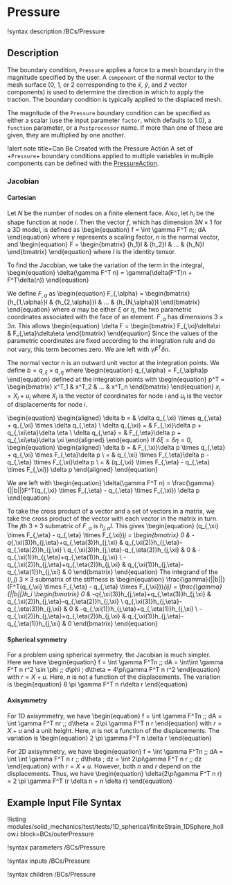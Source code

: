 # Pressure

!syntax description /BCs/Pressure

## Description

The boundary condition, `Pressure` applies a force to a mesh boundary in the magnitude
specified by the user.
A `component` of the normal vector to the mesh surface (0, 1, or 2 corresponding
to the $\hat{x}$, $\hat{y}$, and $\hat{z}$ vector components) is used to determine
the direction in which to apply the traction.
The boundary condition is typically applied to the displaced mesh.

The magnitude of the `Pressure` boundary condition can be specified as either a
scalar (use the input parameter `factor`, which defaults to 1.0), a `function` parameter, or a `Postprocessor`
name.  If more than one of these are given, they are multiplied by one another.

!alert note title=Can Be Created with the Pressure Action
A set of +`Pressure`+ boundary conditions applied to multiple variables in multiple
components can be defined with the [PressureAction](/BCs/Pressure/index.md).

### Jacobian

#### Cartesian

Let $N$ be the number of nodes on a finite element face.  Also, let $h_i$ be the shape function at node $i$.  Then the vector $f$, which has dimension $3N\times1$ for a 3D model, is defined as
\begin{equation}
  f = \int \gamma F^T n\;\; dA
\end{equation}
where $\gamma$ represents a scaling factor, $n$ is the normal vector, and
\begin{equation}
  F = \begin{bmatrix}
      {h_1}I & {h_2}I & ... & {h_N}I
      \end{bmatrix}
\end{equation}
where $I$ is the identity tensor.

To find the Jacobian, we take the variation of the term in the integral,
\begin{equation}
  \delta(\gamma F^T n) = \gamma(\delta(F^T)n + F^T\delta(n))
\end{equation}

We define $F_{,\alpha}$ as
\begin{equation}
  F_{,\alpha} = \begin{bmatrix}
                {h_{1,\alpha}}I & {h_{2,\alpha}}I & ... & {h_{N,\alpha}}I
                \end{bmatrix}
\end{equation}
where $\alpha$ may be either $\xi$ or $\eta$, the two parametric coordinates associated with the face of an element. $F_{,\alpha}$ has dimensions $3 \times 3n$.  This allows
\begin{equation}
\delta F = \begin{bmatrix}
           F_{,\xi}\delta\xi & F_{,\eta}\delta\eta
           \end{bmatrix}
\end{equation}
Since the values of the parametric coordinates are fixed according to the integration rule and do not vary, this term becomes zero.  We are left with $\gamma F^T\delta n$.

The normal vector $n$ is an outward unit vector at the integration points.  We define $b = q_{,\xi} \times q_{,\eta}$ where
\begin{equation}
q_{,\alpha} = F_{,\alpha}p
\end{equation}
defined at the integration points with
\begin{equation}
p^T = \begin{bmatrix}
      x^T_1 & x^T_2 & ... & x^T_n
      \end{bmatrix}
\end{equation}
$x_i = X_i + u_i$ where $X_i$ is the vector of coordinates for node $i$ and $u_i$ is the vector of displacements for node $i$.

\begin{equation}
\begin{aligned}
  \delta b = & \delta q_{,\xi} \times q_{,\eta} + q_{,\xi} \times \delta q_{,\eta} \\
  \delta q_{,\xi} = & F_{,\xi}\delta p + q_{,\xi\eta}\delta \eta \\
  \delta q_{,\eta} = & F_{,\eta}\delta p + q_{,\xi\eta}\delta \xi
\end{aligned}
\end{equation}
If $\delta\xi = \delta\eta = 0$,
\begin{equation}
\begin{aligned}
  \delta b = & F_{,\xi}\delta p \times q_{,\eta} + q_{,\xi} \times F_{,\eta}\delta p \\
           = & q_{,\xi} \times F_{,\eta}\delta p - q_{,\eta} \times F_{,\xi}\delta p \\
           = & (q_{,\xi} \times F_{,\eta} - q_{,\eta} \times F_{,\xi}) \delta p
\end{aligned}
\end{equation}

We are left with
\begin{equation}
  \delta(\gamma F^T n) = \frac{\gamma}{||b||}F^T(q_{,\xi} \times F_{,\eta} - q_{,\eta} \times F_{,\xi}) \delta p
\end{equation}

To take the cross product of a vector and a set of vectors in a matrix, we take the cross product of the vector with each vector in the matrix in turn.  The $j$th $3\times3$ submatrix of $F_{,\alpha}$ is $h_{j,\alpha}I$.  This gives
\begin{equation}
  (q_{,\xi} \times F_{,\eta} - q_{,\eta} \times F_{,\xi})_j =
  \begin{bmatrix}
  0 & -q_{,\xi(3)}h_{j,\eta}+q_{,\eta(3)}h_{j,\xi} & q_{,\xi(2)}h_{j,\eta}-q_{,\eta(2)}h_{j,\xi} \\
  q_{,\xi(3)}h_{j,\eta}-q_{,\eta(3)}h_{j,\xi} & 0 & -q_{,\xi(1)}h_{j,\eta}+q_{,\eta(1)}h_{j,\xi} \\
  -q_{,\xi(2)}h_{j,\eta}+q_{,\eta(2)}h_{j,\xi} & q_{,\xi(1)}h_{j,\eta}-q_{,\eta(1)}h_{j,\xi} & 0
  \end{bmatrix}
\end{equation}
The integrand of the $(i,j)$ $3\times3$ submatrix of the stiffness is
\begin{equation}
\frac{\gamma}{||b||}(F^T(q_{,\xi} \times F_{,\eta} - q_{,\eta} \times F_{,\xi}))_{ij} = \frac{\gamma}{||b||}h_i
\begin{bmatrix}
  0 & -q_{,\xi(3)}h_{j,\eta}+q_{,\eta(3)}h_{j,\xi} & q_{,\xi(2)}h_{j,\eta}-q_{,\eta(2)}h_{j,\xi} \\
  q_{,\xi(3)}h_{j,\eta}-q_{,\eta(3)}h_{j,\xi} & 0 & -q_{,\xi(1)}h_{j,\eta}+q_{,\eta(1)}h_{j,\xi} \\
  -q_{,\xi(2)}h_{j,\eta}+q_{,\eta(2)}h_{j,\xi} & q_{,\xi(1)}h_{j,\eta}-q_{,\eta(1)}h_{j,\xi} & 0
\end{bmatrix}
\end{equation}

#### Spherical symmetry

For a problem using spherical symmetry, the Jacobian is much simpler.  Here we have
\begin{equation}
f = \int \gamma F^Tn \;\; dA = \int\int \gamma F^T n r^2 \sin \phi \;\; d\phi \; d\theta = 4\pi\gamma F^T n r^2
\end{equation}
with $r = X + u$.
Here, $n$ is not a function of the displacements.  The variation is
\begin{equation}
8 \pi \gamma F^T n r\delta r
\end{equation}

#### Axisymmetry

For 1D axisymmetry, we have
\begin{equation}
f = \int \gamma F^Tn \;\; dA = \int \gamma F^T nr \;\; d\theta = 2\pi \gamma F^T n r
\end{equation}
with $r = X + u$ and a unit height.
Here, $n$ is not a function of the displacements.  The variation is
\begin{equation}
2 \pi \gamma F^T n \delta r
\end{equation}

For 2D axisymmetry, we have
\begin{equation}
f = \int \gamma F^Tn \;\; dA = \int \int \gamma F^T n r \;\; d\theta \; dz = \int 2\pi\gamma F^T n r \;\; dz
\end{equation}
with $r = X + u$.  However, both $n$ and $r$ depend on the displacements.  Thus, we have
\begin{equation}
\delta(2\pi\gamma F^T n r) = 2 \pi \gamma F^T (r \delta n + n \delta r)
\end{equation}


## Example Input File Syntax

!listing modules/solid_mechanics/test/tests/1D_spherical/finiteStrain_1DSphere_hollow.i block=BCs/outerPressure

!syntax parameters /BCs/Pressure

!syntax inputs /BCs/Pressure

!syntax children /BCs/Pressure
